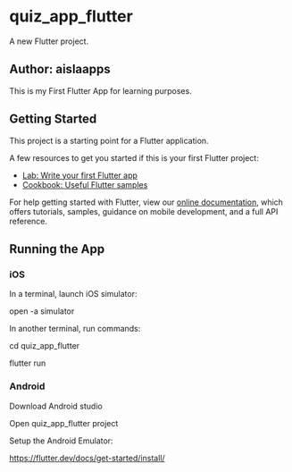 # quiz_app_flutter

A new Flutter project.

## Author: aislaapps

This is my First Flutter App for learning purposes.

## Getting Started

This project is a starting point for a Flutter application.

A few resources to get you started if this is your first Flutter project:

- [Lab: Write your first Flutter app](https://flutter.dev/docs/get-started/codelab)
- [Cookbook: Useful Flutter samples](https://flutter.dev/docs/cookbook)

For help getting started with Flutter, view our
[online documentation](https://flutter.dev/docs), which offers tutorials,
samples, guidance on mobile development, and a full API reference.


## Running the App
### iOS 
In a terminal, launch iOS simulator:

open -a simulator

In another terminal, run commands:

cd quiz_app_flutter

flutter run

### Android

Download Android studio

Open quiz_app_flutter project

Setup the Android Emulator:

https://flutter.dev/docs/get-started/install/


